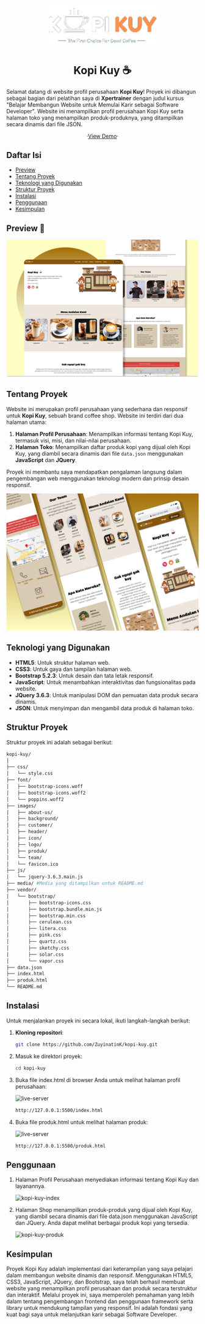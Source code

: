 <p align="center"><a href="https://github.com/ZuyinatinK/kopi-kuy"><img alt="Kopi Kuy" src="images/logo/logo_kuy.png" width="300vw"/></a></p>
<h1 align="center">Kopi Kuy ☕</h1>

Selamat datang di website profil perusahaan **Kopi Kuy**! Proyek ini dibangun sebagai bagian dari pelatihan saya di **Xpertrainer** dengan judul kursus "Belajar Membangun Website untuk Memulai Karir sebagai Software Developer". Website ini menampilkan profil perusahaan Kopi Kuy serta halaman toko yang menampilkan produk-produknya, yang ditampilkan secara dinamis dari file JSON.

<p align="center">
	·<a href="https://zuyinatink.github.io/kopi-kuy/">View Demo</a>·
</p>

## Daftar Isi

- [Preview](#preview)
- [Tentang Proyek](#tentang-proyek)
- [Teknologi yang Digunakan](#teknologi-yang-digunakan)
- [Struktur Proyek](#struktur-proyek)
- [Instalasi](#instalasi)
- [Penggunaan](#penggunaan)
- [Kesimpulan](#kesimpulan)

## Preview 🚀
![Preview](media/portofolio-kopi-kuy.png)


## Tentang Proyek

Website ini merupakan profil perusahaan yang sederhana dan responsif untuk **Kopi Kuy**, sebuah brand coffee shop. Website ini terdiri dari dua halaman utama:
1. **Halaman Profil Perusahaan**: Menampilkan informasi tentang Kopi Kuy, termasuk visi, misi, dan nilai-nilai perusahaan.
2. **Halaman Toko**: Menampilkan daftar produk kopi yang dijual oleh Kopi Kuy, yang diambil secara dinamis dari file `data.json` menggunakan **JavaScript** dan **JQuery**.

Proyek ini membantu saya mendapatkan pengalaman langsung dalam pengembangan web menggunakan teknologi modern dan prinsip desain responsif.

![Preview-2](media/portfolio-details-kopi-kuy-2.png)

## Teknologi yang Digunakan

- **HTML5**: Untuk struktur halaman web.
- **CSS3**: Untuk gaya dan tampilan halaman web.
- **Bootstrap 5.2.3**: Untuk desain dan tata letak responsif.
- **JavaScript**: Untuk menambahkan interaktivitas dan fungsionalitas pada website.
- **JQuery 3.6.3**: Untuk manipulasi DOM dan pemuatan data produk secara dinamis.
- **JSON**: Untuk menyimpan dan mengambil data produk di halaman toko.

## Struktur Proyek

Struktur proyek ini adalah sebagai berikut:
``` bash
kopi-kuy/
│
├── css/
│   └── style.css
├── font/
│   ├── bootstrap-icons.woff
│   ├── bootstrap-icons.woff2
│   └── poppins.woff2
├── images/
│   ├── about-us/
│   ├── background/
│   ├── customer/
│   ├── header/
│   ├── icon/
│   ├── logo/
│   ├── produk/
│   └── team/
│   └── favicon.ico
├── js/
│   └── jquery-3.6.3.main.js
├── media/ #Media yang ditampilkan untuk README.md
├── vendor/
│   └── bootstrap/
│       ├── bootstrap-icons.css
│       ├── bootstrap.bundle.min.js
│       ├── bootstrap.min.css
│       ├── cerulean.css
│       ├── litera.css
│       ├── pink.css
│       ├── quartz.css
│       ├── sketchy.css
│       ├── solar.css
│       └── vapor.css
├── data.json
├── index.html
├── produk.html
└── README.md
```


## Instalasi

Untuk menjalankan proyek ini secara lokal, ikuti langkah-langkah berikut:

1. **Kloning repositori**:
   ```bash
   git clone https://github.com/ZuyinatinK/kopi-kuy.git
    ```
2. Masuk ke direktori proyek:
    ```bash
    cd kopi-kuy
    ```
3. Buka file index.html di browser Anda untuk melihat halaman profil perusahaan:

    ![live-server](media/live-server.png)
    ```bash 
    http://127.0.0.1:5500/index.html
    ```
4. Buka file produk.html untuk melihat halaman produk:
    
	![live-server](media/live-server.png)
    ```bash
    http://127.0.0.1:5500/produk.html
    ```

## Penggunaan

1. Halaman Profil Perusahaan menyediakan informasi tentang Kopi Kuy dan layanannya.

    ![kopi-kuy-index](media/kopi-kuy-index.png)

2. Halaman Shop menampilkan produk-produk yang dijual oleh Kopi Kuy, yang diambil secara dinamis dari file data.json menggunakan JavaScript dan JQuery. Anda dapat melihat berbagai produk kopi yang tersedia.

    ![kopi-kuy-produk](media/kopi-kuy-produk.png)


## Kesimpulan

Proyek Kopi Kuy adalah implementasi dari keterampilan yang saya pelajari dalam membangun website dinamis dan responsif. Menggunakan HTML5, CSS3, JavaScript, JQuery, dan Bootstrap, saya telah berhasil membuat website yang menampilkan profil perusahaan dan produk secara terstruktur dan interaktif. Melalui proyek ini, saya memperoleh pemahaman yang lebih dalam tentang pengembangan frontend dan penggunaan framework serta library untuk mendukung tampilan yang responsif. Ini adalah fondasi yang kuat bagi saya untuk melanjutkan karir sebagai Software Developer.

